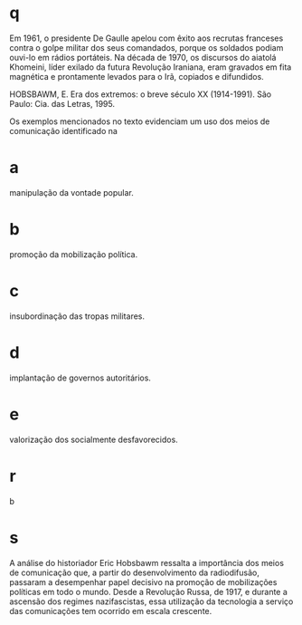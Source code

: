 # q
Em 1961, o presidente De Gaulle apelou com êxito aos recrutas franceses contra o golpe militar dos seus comandados, porque os soldados podiam ouvi-lo em rádios portáteis. Na década de 1970, os discursos do aiatolá Khomeini, líder exilado da futura Revolução Iraniana, eram gravados em fita magnética e prontamente levados para o Irã, copiados e difundidos.

HOBSBAWM, E. Era dos extremos: o breve século XX (1914-1991). São Paulo: Cia. das Letras, 1995.

Os exemplos mencionados no texto evidenciam um uso dos meios de comunicação identificado na

# a
manipulação da vontade popular.

# b
promoção da mobilização política.

# c
insubordinação das tropas militares.

# d
implantação de governos autoritários.

# e
valorização dos socialmente desfavorecidos.

# r
b

# s
A análise do historiador Eric Hobsbawm ressalta a importância dos meios de comunicação que, a partir do desenvolvimento da radiodifusão, passaram a desempenhar papel decisivo na promoção de mobilizações políticas em todo o mundo. Desde a Revolução Russa, de 1917, e durante a ascensão dos regimes nazifascistas, essa utilização da tecnologia a serviço das comunicações tem ocorrido em escala crescente.

